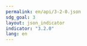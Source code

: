 ```yaml
---
permalink: en/api/3-2-0.json
sdg_goal: 3
layout: json_indicator
indicator: "3.2.0"
lang: en
---
```

